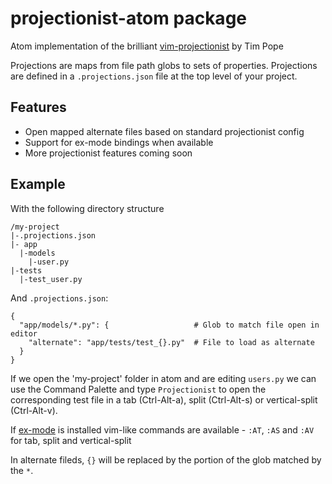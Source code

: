 # projectionist-atom package

Atom implementation of the brilliant
[vim-projectionist](https://github.com/tpope/vim-projectionist) by Tim Pope

Projections are maps from file path globs to sets of properties. Projections
are defined in a `.projections.json` file at the top level of your project.

## Features
* Open mapped alternate files based on standard projectionist config
* Support for ex-mode bindings when available
* More projectionist features coming soon

## Example

With the following directory structure
```
/my-project
|-.projections.json
|- app
  |-models
    |-user.py
|-tests
  |-test_user.py
```

And `.projections.json`:

```
{
  "app/models/*.py": {                   # Glob to match file open in editor
    "alternate": "app/tests/test_{}.py"  # File to load as alternate
  }
}
```

If we open the 'my-project' folder in atom and are editing `users.py`
we can use the Command Palette and type `Projectionist` to open the corresponding
test file in a tab (Ctrl-Alt-a), split (Ctrl-Alt-s) or vertical-split (Ctrl-Alt-v).

If [ex-mode](https://atom.io/packages/ex-mode) is installed vim-like commands
are available - `:AT`, `:AS` and `:AV` for tab, split and vertical-split

In alternate fileds, `{}` will be replaced by the portion of the glob matched
by the `*`.  
